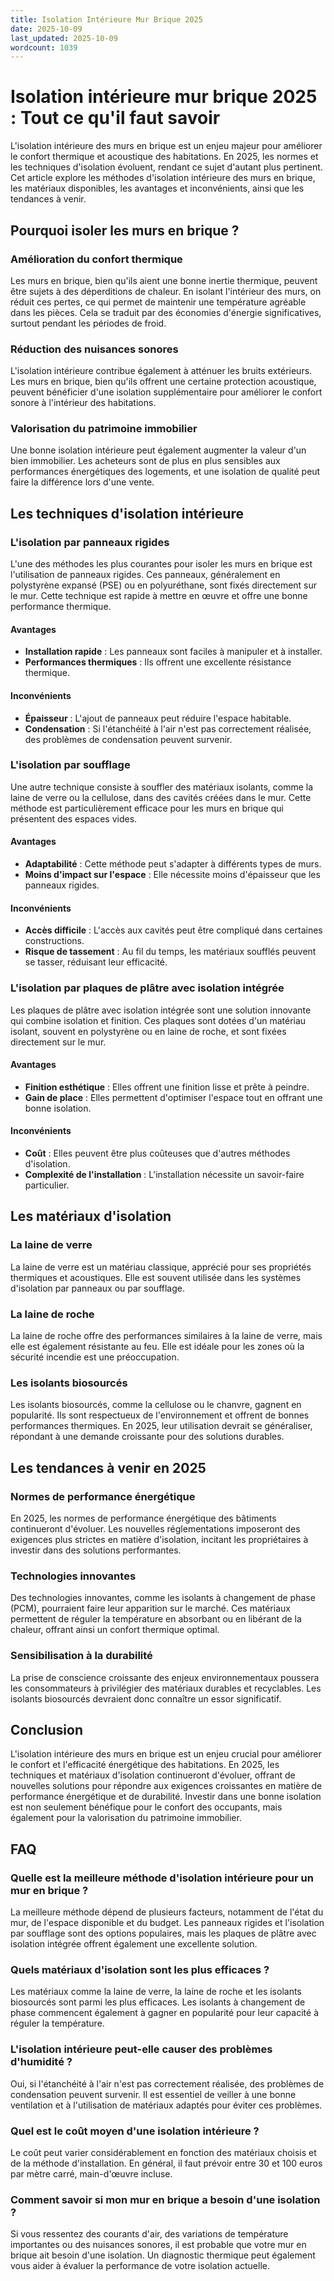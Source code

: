 ```yaml
---
title: Isolation Intérieure Mur Brique 2025
date: 2025-10-09
last_updated: 2025-10-09
wordcount: 1039
---
```


# Isolation intérieure mur brique 2025 : Tout ce qu'il faut savoir

L'isolation intérieure des murs en brique est un enjeu majeur pour améliorer le confort thermique et acoustique des habitations. En 2025, les normes et les techniques d'isolation évoluent, rendant ce sujet d'autant plus pertinent. Cet article explore les méthodes d'isolation intérieure des murs en brique, les matériaux disponibles, les avantages et inconvénients, ainsi que les tendances à venir.

## Pourquoi isoler les murs en brique ?

### Amélioration du confort thermique

Les murs en brique, bien qu'ils aient une bonne inertie thermique, peuvent être sujets à des déperditions de chaleur. En isolant l'intérieur des murs, on réduit ces pertes, ce qui permet de maintenir une température agréable dans les pièces. Cela se traduit par des économies d'énergie significatives, surtout pendant les périodes de froid.

### Réduction des nuisances sonores

L'isolation intérieure contribue également à atténuer les bruits extérieurs. Les murs en brique, bien qu'ils offrent une certaine protection acoustique, peuvent bénéficier d'une isolation supplémentaire pour améliorer le confort sonore à l'intérieur des habitations.

### Valorisation du patrimoine immobilier

Une bonne isolation intérieure peut également augmenter la valeur d'un bien immobilier. Les acheteurs sont de plus en plus sensibles aux performances énergétiques des logements, et une isolation de qualité peut faire la différence lors d'une vente.

## Les techniques d'isolation intérieure

### L'isolation par panneaux rigides

L'une des méthodes les plus courantes pour isoler les murs en brique est l'utilisation de panneaux rigides. Ces panneaux, généralement en polystyrène expansé (PSE) ou en polyuréthane, sont fixés directement sur le mur. Cette technique est rapide à mettre en œuvre et offre une bonne performance thermique.

#### Avantages

- **Installation rapide** : Les panneaux sont faciles à manipuler et à installer.
- **Performances thermiques** : Ils offrent une excellente résistance thermique.

#### Inconvénients

- **Épaisseur** : L'ajout de panneaux peut réduire l'espace habitable.
- **Condensation** : Si l'étanchéité à l'air n'est pas correctement réalisée, des problèmes de condensation peuvent survenir.

### L'isolation par soufflage

Une autre technique consiste à souffler des matériaux isolants, comme la laine de verre ou la cellulose, dans des cavités créées dans le mur. Cette méthode est particulièrement efficace pour les murs en brique qui présentent des espaces vides.

#### Avantages

- **Adaptabilité** : Cette méthode peut s'adapter à différents types de murs.
- **Moins d'impact sur l'espace** : Elle nécessite moins d'épaisseur que les panneaux rigides.

#### Inconvénients

- **Accès difficile** : L'accès aux cavités peut être compliqué dans certaines constructions.
- **Risque de tassement** : Au fil du temps, les matériaux soufflés peuvent se tasser, réduisant leur efficacité.

### L'isolation par plaques de plâtre avec isolation intégrée

Les plaques de plâtre avec isolation intégrée sont une solution innovante qui combine isolation et finition. Ces plaques sont dotées d'un matériau isolant, souvent en polystyrène ou en laine de roche, et sont fixées directement sur le mur.

#### Avantages

- **Finition esthétique** : Elles offrent une finition lisse et prête à peindre.
- **Gain de place** : Elles permettent d'optimiser l'espace tout en offrant une bonne isolation.

#### Inconvénients

- **Coût** : Elles peuvent être plus coûteuses que d'autres méthodes d'isolation.
- **Complexité de l'installation** : L'installation nécessite un savoir-faire particulier.

## Les matériaux d'isolation

### La laine de verre

La laine de verre est un matériau classique, apprécié pour ses propriétés thermiques et acoustiques. Elle est souvent utilisée dans les systèmes d'isolation par panneaux ou par soufflage.

### La laine de roche

La laine de roche offre des performances similaires à la laine de verre, mais elle est également résistante au feu. Elle est idéale pour les zones où la sécurité incendie est une préoccupation.

### Les isolants biosourcés

Les isolants biosourcés, comme la cellulose ou le chanvre, gagnent en popularité. Ils sont respectueux de l'environnement et offrent de bonnes performances thermiques. En 2025, leur utilisation devrait se généraliser, répondant à une demande croissante pour des solutions durables.

## Les tendances à venir en 2025

### Normes de performance énergétique

En 2025, les normes de performance énergétique des bâtiments continueront d'évoluer. Les nouvelles réglementations imposeront des exigences plus strictes en matière d'isolation, incitant les propriétaires à investir dans des solutions performantes.

### Technologies innovantes

Des technologies innovantes, comme les isolants à changement de phase (PCM), pourraient faire leur apparition sur le marché. Ces matériaux permettent de réguler la température en absorbant ou en libérant de la chaleur, offrant ainsi un confort thermique optimal.

### Sensibilisation à la durabilité

La prise de conscience croissante des enjeux environnementaux poussera les consommateurs à privilégier des matériaux durables et recyclables. Les isolants biosourcés devraient donc connaître un essor significatif.

## Conclusion

L'isolation intérieure des murs en brique est un enjeu crucial pour améliorer le confort et l'efficacité énergétique des habitations. En 2025, les techniques et matériaux d'isolation continueront d'évoluer, offrant de nouvelles solutions pour répondre aux exigences croissantes en matière de performance énergétique et de durabilité. Investir dans une bonne isolation est non seulement bénéfique pour le confort des occupants, mais également pour la valorisation du patrimoine immobilier.

## FAQ

### Quelle est la meilleure méthode d'isolation intérieure pour un mur en brique ?

La meilleure méthode dépend de plusieurs facteurs, notamment de l'état du mur, de l'espace disponible et du budget. Les panneaux rigides et l'isolation par soufflage sont des options populaires, mais les plaques de plâtre avec isolation intégrée offrent également une excellente solution.

### Quels matériaux d'isolation sont les plus efficaces ?

Les matériaux comme la laine de verre, la laine de roche et les isolants biosourcés sont parmi les plus efficaces. Les isolants à changement de phase commencent également à gagner en popularité pour leur capacité à réguler la température.

### L'isolation intérieure peut-elle causer des problèmes d'humidité ?

Oui, si l'étanchéité à l'air n'est pas correctement réalisée, des problèmes de condensation peuvent survenir. Il est essentiel de veiller à une bonne ventilation et à l'utilisation de matériaux adaptés pour éviter ces problèmes.

### Quel est le coût moyen d'une isolation intérieure ?

Le coût peut varier considérablement en fonction des matériaux choisis et de la méthode d'installation. En général, il faut prévoir entre 30 et 100 euros par mètre carré, main-d'œuvre incluse.

### Comment savoir si mon mur en brique a besoin d'une isolation ?

Si vous ressentez des courants d'air, des variations de température importantes ou des nuisances sonores, il est probable que votre mur en brique ait besoin d'une isolation. Un diagnostic thermique peut également vous aider à évaluer la performance de votre isolation actuelle.